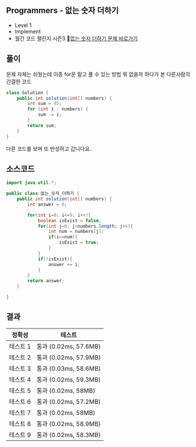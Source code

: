 ## Programmers - 없는 숫자 더하기
- Level 1
- Implement
- 월간 코드 챌린지 시즌3
🔗[없는 숫자 더하기 문제 바로가기](https://programmers.co.kr/learn/courses/30/lessons/67256)


## 풀이

문제 자체는 쉬웠는데 이중 for문 말고 풀 수 있는 방법 뭐 없을까 하다가 본 다른사람의 간결한 코드

~~~java
class Solution {
    public int solution(int[] numbers) {
        int sum = 45;
        for (int i : numbers) {
            sum -= i;
        }
        return sum;
    }
}
~~~

다른 코드를 보며 또 반성하고 갑니다요..


## 소스코드
~~~java
import java.util.*;

public class 없는_숫자_더하기 {
	public int solution(int[] numbers) {
        int answer = 0;

        for(int i=0; i<=9; i++){
            boolean isExist = false;
            for(int j=0; j<numbers.length; j++){
                int num = numbers[j];
                if(i==num){
                    isExist = true;
                }
            }
            if(!isExist){
                answer += i;
            }
        }
        return answer;
    }

}
~~~

## 결과 

| 정확성  | 테스트 |
|----|----|
|테스트 1 |	통과 (0.02ms, 57.6MB)|
|테스트 2 |	통과 (0.02ms, 57.9MB)|
|테스트 3 |	통과 (0.03ms, 58.6MB)|
|테스트 4 |	통과 (0.02ms, 59.3MB)|
|테스트 5 |	통과 (0.02ms, 58MB)|
|테스트 6 |	통과 (0.02ms, 57.2MB)|
|테스트 7 |	통과 (0.02ms, 58MB)|
|테스트 8 |	통과 (0.02ms, 58.9MB)|
|테스트 9 |	통과 (0.02ms, 58.3MB)|